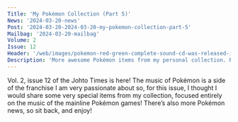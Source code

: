 ```yaml
---
Title: 'My Pokémon Collection (Part 5)'
News: '2024-03-20-news'
Post: '2024-03-20-2024-03-20-my-pokemon-collection-part-5'
Mailbag: '2024-03-20-mailbag'
Volume: 2
Issue: 12
Header: '/web/images/pokemon-red-green-complete-sound-cd-was-released-in-japan-on-november-1st-1997.jpeg'
Description: 'More awesome Pokémon items from my personal collection. Raise your trumpets for a collection of physical Pokémon soundtracks! Plus, the latest Pokémon news delivered direct to your email inbox!'
---
```

Vol. 2, issue 12 of the Johto Times is here! The music of Pokémon is a side of the franchise I am very passionate about so, for this issue, I thought I would share some very special items from my collection, focused entirely on the music of the mainline Pokémon games! There’s also more Pokémon news, so sit back, and enjoy!